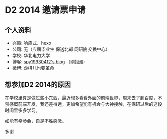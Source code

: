 # D2 2014 邀请票申请

## 个人资料

- 兴趣: 响应式、hexo
- 公司: 无（应届毕业生 保送北邮 网研院 交换中心）
- 学校: 华北电力大学
- 博客: [spy19930412's blog](http://spy19930412.github.io/) （刚搭建）
- 微博: [@棋儿也要革命](http://weibo.com/spy19930412) 

## 想参加D2 2014的原因

在学校里算是做过些小东西，最近想多看看外面的前端世界，周末去了趟百度，不禁感慨前端开发，我还差得远，更加希望能有机会与大神接触，在保研过后的这段时间里多多学习。

如能有幸参会，自是不胜感激。

多谢
